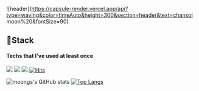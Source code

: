![header](https://capsule-render.vercel.app/api?type=waving&color=timeAuto&height=300&section=header&text=chansol moon%20&fontSize=90)


## 🔧Stack
#### Techs that I've used at least once
<img src="https://img.shields.io/badge/Python-3766AB?style=flat-square&logo=Python&logoColor=white"/></a>
<img src="https://img.shields.io/badge/HTML5-E34F26?style=flat-square&logo=HTML5&logoColor=white"/>
<img src="https://img.shields.io/badge/CSS3-1572B6?style=flat-square&logo=CSS3&logoColor=white"/>
[![Hits](https://hits.seeyoufarm.com/api/count/incr/badge.svg?url=https://github.com/mooncs)](https://hits.seeyoufarm.com)                    

![moongs's GitHub stats](https://github-readme-stats.vercel.app/api?username=mooncs&count_private=true&show_icons=true&theme=onedark) [![Top Langs](https://github-readme-stats.vercel.app/api/top-langs/?username=mooncs&layout=compact)](https://github.com/anuraghazra/github-readme-stats)
<!--
**mooncs/mooncs** is a ✨ _special_ ✨ repository because its `README.md` (this file) appears on your GitHub profile.

Here are some ideas to get you started:

- 🔭 I’m currently working on ...
- 🌱 I’m currently learning ...
- 👯 I’m looking to collaborate on ...
- 🤔 I’m looking for help with ...
- 💬 Ask me about ...
- 📫 How to reach me: ...
- 😄 Pronouns: ...
- ⚡ Fun fact: ...
-->
